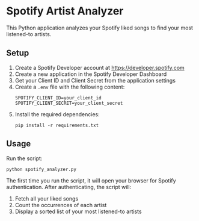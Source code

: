 # Spotify Artist Analyzer

This Python application analyzes your Spotify liked songs to find your most listened-to artists.

## Setup

1. Create a Spotify Developer account at https://developer.spotify.com
2. Create a new application in the Spotify Developer Dashboard
3. Get your Client ID and Client Secret from the application settings
4. Create a `.env` file with the following content:
   ```
   SPOTIFY_CLIENT_ID=your_client_id
   SPOTIFY_CLIENT_SECRET=your_client_secret
   ```
5. Install the required dependencies:
   ```
   pip install -r requirements.txt
   ```

## Usage

Run the script:

```
python spotify_analyzer.py
```

The first time you run the script, it will open your browser for Spotify authentication. After authenticating, the script will:

1. Fetch all your liked songs
2. Count the occurrences of each artist
3. Display a sorted list of your most listened-to artists
